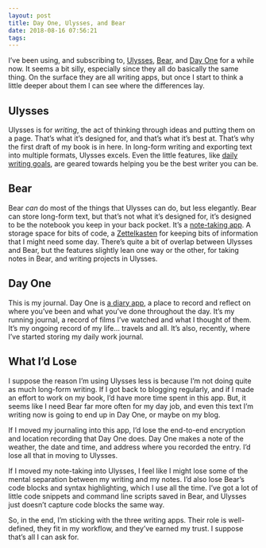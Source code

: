 ```yaml
---
layout: post
title: Day One, Ulysses, and Bear
date: 2018-08-16 07:56:21
tags: 
---
```


I’ve been using, and subscribing to, [Ulysses][1], [Bear][2], and [Day One][3] for a while now. It seems a bit silly, especially since they all do basically the same thing. On the surface they are all writing apps, but once I start to think a little deeper about them I can see where the differences lay. 

## Ulysses

Ulysses is for *writing*, the act of thinking through ideas and putting them on a page. That’s what it’s designed for, and that’s what it’s best at. That’s why the first draft of my book is in here. In long-form writing and exporting text into multiple formats, Ulysses excels. Even the little features, like [daily writing goals][4], are geared towards helping you be the best writer you can be. 

## Bear

Bear *can* do most of the things that Ulysses can do, but less elegantly. Bear can store long-form text, but that’s not what it’s designed for, it’s designed to be the notebook you keep in your back pocket. It’s a [note-taking app][5]. A storage space for bits of code, a [Zettelkasten][6] for keeping bits of information that I might need some day. There’s quite a bit of overlap between Ulysses and Bear, but the features slightly lean one way or the other, for taking notes in Bear, and writing projects in Ulysses. 

## Day One

This is my journal. Day One is [a diary app][7], a place to record and reflect on where you’ve been and what you’ve done throughout the day. It’s my running journal, a record of films I’ve watched and what I thought of them. It’s my ongoing record of my life… travels and all. It’s also, recently, where I’ve started storing my daily work journal. 

## What I’d Lose

I suppose the reason I’m using Ulysses less is because I’m not doing quite as much long-form writing. If I got back to blogging regularly, and if I made an effort to work on my book, I’d have more time spent in this app. But, it seems like I need Bear far more often for my day job, and even this text I’m writing now is going to end up in Day One, or maybe on my blog.

If I moved my journaling into this app, I’d lose the end-to-end encryption and location recording that Day One does. Day One makes a note of the weather, the date and time, and address where you recorded the entry. I’d lose all that in moving to Ulysses. 

If I moved my note-taking into Ulysses, I feel like I might lose some of the mental separation between my writing and my notes. I’d also lose Bear’s code blocks and syntax highlighting, which I use all the time. I’ve got a lot of little code snippets and command line scripts saved in Bear, and Ulysses just doesn’t capture code blocks the same way. 

So, in the end, I’m sticking with the three writing apps. Their role is well-defined, they fit in my workflow, and they’ve earned my trust. I suppose that’s all I can ask for.  

[1]:	https://ulysses.app
[2]:	http://www.bear-writer.com
[3]:	https://dayoneapp.com
[4]:	https://ulysses.app/tutorials/goals/
[5]:	http://www.bear-writer.com/#features
[6]:	http://zettelkasten.de/posts/zettelkasten-improves-thinking-writing/
[7]:	https://dayoneapp.com/category/uses/